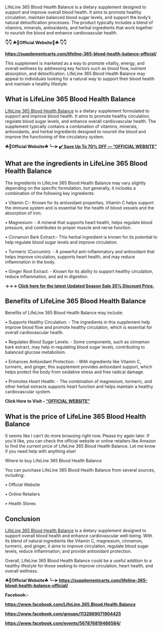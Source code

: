 LifeLine 365 Blood Health Balance is a dietary supplement designed to support and improve overall blood health. It aims to promote healthy circulation, maintain balanced blood sugar levels, and support the body’s natural detoxification processes. The product typically includes a blend of vitamins, minerals, antioxidants, and herbal ingredients that work together to nourish the blood and enhance cardiovascular health.

**👇👇 ☘📣Official Website📣☘ 👇👇**

**https://supplementcarts.com/lifeline-365-blood-health-balance-official/**

This supplement is marketed as a way to promote vitality, energy, and overall wellness by addressing key factors such as blood flow, nutrient absorption, and detoxification. LifeLine 365 Blood Health Balance may appeal to individuals looking for a natural way to support their blood health and maintain a healthy lifestyle.

## What is LifeLine 365 Blood Health Balance

[LifeLine 365 Blood Health Balance](https://healthquerys.com/lifeline-365-blood-health-balance/) is a dietary supplement formulated to support and improve blood health. It aims to promote healthy circulation, regulate blood sugar levels, and enhance overall cardiovascular health. The supplement typically contains a combination of vitamins, minerals, antioxidants, and herbal ingredients designed to nourish the blood and improve the functioning of the circulatory system.

**☘📣Official Website☘ ╰┈➤ [✔️ Save Up To 70% OFF — “OFFICIAL WEBSITE”](https://supplementcarts.com/lifeline-365-blood-health-balance-official/)**

## What are the ingredients in LifeLine 365 Blood Health Balance

The ingredients in LifeLine 365 Blood Health Balance may vary slightly depending on the specific formulation, but generally, it includes a combination of the following key ingredients:

•	Vitamin C:-  Known for its antioxidant properties, Vitamin C helps support the immune system and is essential for the health of blood vessels and the absorption of iron.

•	Magnesium: - A mineral that supports heart health, helps regulate blood pressure, and contributes to proper muscle and nerve function.

•	Cinnamon Bark Extract:-  This herbal ingredient is known for its potential to help regulate blood sugar levels and improve circulation.

•	Turmeric (Curcumin): - A powerful anti-inflammatory and antioxidant that helps improve circulation, supports heart health, and may reduce inflammation in the body.

•	Ginger Root Extract: - Known for its ability to support healthy circulation, reduce inflammation, and aid in digestion.

**→→→ [Click here for the latest Updated Season Sale 35% Discount Price.](https://supplementcarts.com/lifeline-365-blood-health-balance-official/)**

## Benefits of LifeLine 365 Blood Health Balance

Benefits of LifeLine 365 Blood Health Balance may include:

•	Supports Healthy Circulation: - The ingredients in this supplement help improve blood flow and promote healthy circulation, which is essential for overall cardiovascular health.

•	Regulates Blood Sugar Levels: - Some components, such as cinnamon bark extract, may help in regulating blood sugar levels, contributing to balanced glucose metabolism.

•	Enhances Antioxidant Protection: -  With ingredients like Vitamin C, turmeric, and ginger, this supplement provides antioxidant support, which helps protect the body from oxidative stress and free radical damage.

•	Promotes Heart Health: -  The combination of magnesium, turmeric, and other herbal extracts supports heart function and helps maintain a healthy cardiovascular system.

**Click Here to Visit – [“OFFICIAL WEBSITE”](https://supplementcarts.com/lifeline-365-blood-health-balance-official/)**

## What is the price of LifeLine 365 Blood Health Balance

It seems like I can’t do more browsing right now. Please try again later. If you'd like, you can check the official website or online retailers like Amazon to find the current price of LifeLine 365 Blood Health Balance. Let me know if you need help with anything else!


Where to buy LifeLine 365 Blood Health Balance

You can purchase LifeLine 365 Blood Health Balance from several sources, including:

•	Official Website

•	Online Retailers

•	Health Stores

## Conclusion

[LifeLine 365 Blood Health Balance](https://healthquerys.com/lifeline-365-blood-health-balance/) is a dietary supplement designed to support overall blood health and enhance cardiovascular well-being. With its blend of natural ingredients like Vitamin C, magnesium, cinnamon, turmeric, and ginger, it aims to improve circulation, regulate blood sugar levels, reduce inflammation, and provide antioxidant protection.

Overall, LifeLine 365 Blood Health Balance could be a useful addition to a healthy lifestyle for those seeking to improve circulation, heart health, and overall wellness.

**☘📣Official Website☘ ╰┈➤ https://supplementcarts.com/lifeline-365-blood-health-balance-official/**

**Facebook:-**

**https://www.facebook.com/LifeLine.365.Blood.Health.Balance**

**https://www.facebook.com/groups/1132869071904425**

**https://www.facebook.com/events/567876819486584/**
